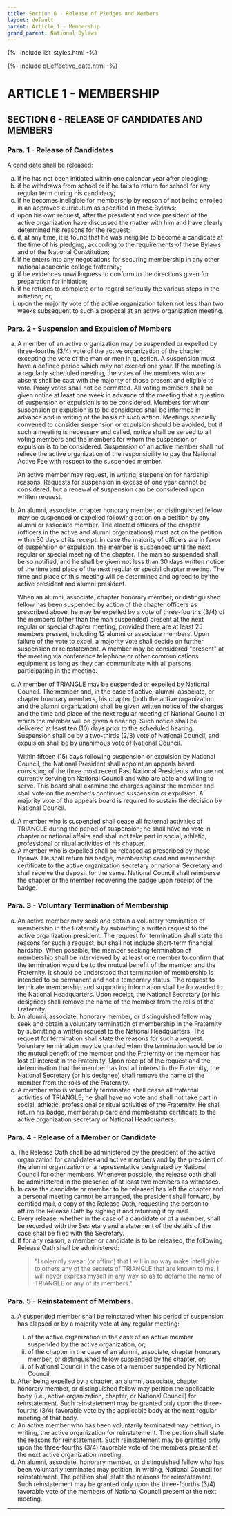 ```yaml
---
title: Section 6 - Release of Pledges and Members
layout: default
parent: Article 1 - Membership
grand_parent: National Bylaws
---
```


{%- include list_styles.html -%}

{%- include bl_effective_date.html -%}

# ARTICLE 1 - MEMBERSHIP

## SECTION 6 - RELEASE OF CANDIDATES AND MEMBERS

### Para. 1 - Release of Candidates

A candidate shall be released:

<ol type="a">
<li>if he has not been initiated within one calendar year after
pledging;</li>
<li>if he withdraws from school or if he fails to return for
school for any regular term during his candidacy;</li>
<li>if he becomes ineligible for membership by reason of not
being enrolled in an approved curriculum as specified in these
Bylaws;</li>
<li>upon his own request, after the president and vice president
of the active organization have discussed the matter with him and
have clearly determined his reasons for the request;</li>
<li>if, at any time, it is found that he was ineligible to become
a candidate at the time of his pledging, according to the
requirements of these Bylaws and of the National Constitution;</li>
<li>if he enters into any negotiations for securing membership in
any other national academic college fraternity;</li>
<li>if he evidences unwillingness to conform to the directions
given for preparation for initiation;</li>
<li>if he refuses to complete or to regard seriously the various
steps in the initiation; or;</li>
<li>upon the majority vote of the active organization taken not
less than two weeks subsequent to such a proposal at an active
organization meeting.</li>
</ol>

### Para. 2 - Suspension and Expulsion of Members

<ol type="a">
<li><p>A member of an active organization may be suspended or 
expelled by three-fourths (3/4) vote of the active organization 
of the chapter, excepting the vote of the man or men in question. 
A suspension must have a defined period which may not exceed one 
year. If the meeting is a regularly scheduled meeting, the
votes of the members who are absent shall be cast with the
majority of those present and eligible to vote.  Proxy votes
shall not be permitted.  All voting members shall be given notice
at least one week in advance of the meeting that a question of
suspension or expulsion is to be considered.  Members for whom
suspension or expulsion is to be considered shall be informed in
advance and in writing of the basis of such action.  Meetings
specially convened to consider suspension or expulsion should be
avoided, but if such a meeting is necessary and called, notice
shall be served to all voting members and the members for whom
the suspension or expulsion is to be considered.  Suspension of
an active member shall not relieve the active organization of the
responsibility to pay the National Active Fee with respect to the
suspended member.</p>

<p>An active member may request, in writing, suspension for hardship
reasons.  Requests for suspension in excess of one year cannot be
considered, but a renewal of suspension can be considered upon
written request.</p>
</li>
<li><p>An alumni, associate, chapter honorary member, or
distinguished fellow may be suspended or expelled following
action on a petition by any alumni or associate member.  The
elected officers of the chapter (officers in the active and alumni 
organizations) must act on the petition within
30 days of its receipt.  In case the majority of officers are in
favor of suspension or expulsion, the member is suspended until
the next regular or special meeting of the chapter.  The man so suspended
shall be so notified, and he shall be given not less than 30 days
written notice of the time and place of the next regular or special chapter
meeting. The time and place of this meeting will be determined and agreed 
to by the active president and alumni president.</p>

<p>When an alumni, associate, chapter honorary member, or
distinguished fellow has been suspended by action of the chapter
officers as prescribed above, he may be expelled by a vote of
three-fourths (3/4) of the members (other than the man suspended)
present at the next regular or special chapter meeting, provided
there are at least 25 members present, including 12 alumni or
associate members.  Upon failure of the vote to expel, a majority
vote shall decide on further suspension or reinstatement. A
member may be considered "present" at the meeting via conference 
telephone or other communications equipment as long as they can 
communicate with all persons participating in the meeting.</p>
</li>
<li><p>A member of TRIANGLE may be suspended or expelled by National
Council.  The member and, in the
case of active, alumni, associate, or chapter honorary members,
his chapter (both the active organization and the alumni
organization) shall be given written notice of the charges and
the time and place of the next regular meeting of National
Council at which the member will be given a hearing.  Such notice
shall be delivered at least ten (10) days prior to the
scheduled hearing. Suspension shall be by a two-thirds (2/3) vote
of National Council, and expulsion shall be by unanimous vote of
National Council.</p>

<p>Within fifteen (15) days following suspension or expulsion by 
National Council, the National President shall appoint an appeals 
board consisting of the three most recent Past National Presidents 
who are not currently serving on National Council and who are able 
and willing to serve. This board shall examine the charges against 
the member and shall vote on the member's continued suspension or 
expulsion. A majority vote of the appeals board is required to 
sustain the decision by National Council.</p>
</li>
<li>A member who is suspended shall cease all fraternal
activities of TRIANGLE during the period of suspension; he shall
have no vote in chapter or national affairs and shall not take
part in social, athletic, professional or ritual activities of
his chapter.
</li>
<li>A member who is expelled shall be released as prescribed by
these Bylaws.  He shall return his badge, membership card and
membership certificate to the active organization secretary or
national Secretary and shall receive the deposit for the same. 
National Council shall reimburse the chapter or the member
recovering the badge upon receipt of the badge.
</li>
</ol>

### Para. 3 - Voluntary Termination of Membership

<ol type="a">
<li>An active member may seek and obtain a voluntary termination of membership in the Fraternity by submitting a written request to the active organization president. The request for termination shall state the reasons for such a request, but shall not include short-term financial hardship. When possible, the member seeking termination of membership shall be interviewed by at least one member to confirm that the termination would be to the mutual benefit of the member and the Fraternity. It should be understood that termination of membership is intended to be permanent and not a temporary status. The request to terminate membership and supporting information shall be forwarded to the National Headquarters. Upon receipt, the National Secretary (or his designee) shall remove the name of the member from the rolls of the Fraternity.</li>

<li>An alumni, associate, honorary member, or distinguished fellow may seek and obtain a voluntary termination of membership in the Fraternity by submitting a written request to the National Headquarters. The request for termination shall state the reasons for such a request. Voluntary termination may be granted when the termination would be to the mutual benefit of the member and the Fraternity or the member has lost all interest in the Fraternity. Upon receipt of the request and the determination that the member has lost all interest in the Fraternity, the National Secretary (or his designee) shall remove the name of the member from the rolls of the Fraternity.</li>
<li>A member who is voluntarily terminated shall cease all fraternal activities of TRIANGLE; he shall have no vote and shall not take part in social, athletic, professional or ritual activities of the Fraternity. He shall return his badge, membership card and membership certificate to the active organization secretary or National Headquarters.</li>
</ol>

### Para. 4 - Release of a Member or Candidate

<ol type="a">
<li>The Release Oath shall be administered by the president of
the active organization for candidates and active members and by the
president of the alumni organization or a representative
designated by National Council for other members.  Whenever
possible, the release oath shall be administered in the presence
of at least two members as witnesses.
</li>
<li>In case the candidate or member to be released has left the
chapter and a personal meeting cannot be arranged, the president
shall forward, by certified mail, a copy of the Release Oath,
requesting the person to affirm the Release Oath by signing it
and returning it by mail.
</li>
<li>Every release, whether in the case of a candidate or of a
member, shall be recorded with the Secretary and a statement of
the details of the case shall be filed with the Secretary.
</li>
<li>If for any reason, a member or candidate is to be released, the
following Release Oath shall be administered:
<blockquote>
"I solemnly swear (or affirm) that I will in no way make
intelligible to others any of the secrets of TRIANGLE that are
known to me.  I will never express myself in any way so as to
defame the name of TRIANGLE or any of its members."
</blockquote>
</li>

</ol>

### Para. 5 - Reinstatement of Members.

<ol type="a">
<li>A suspended member shall be reinstated when his period of
suspension has elapsed or by a majority vote at any regular
meeting:</li>
<ol type="i">
<li>of the active organization in the case of an active member
suspended by the active organization, or;</li>
<li>of the chapter in the case of an alumni, associate, chapter
honorary member, or distinguished fellow suspended by the
chapter, or;</li>
<li>of National Council in the case of a member suspended by
National Council.</li>
</ol>

<li>After being expelled by a chapter, an alumni, associate,
chapter honorary member, or distinguished fellow may petition the
applicable body (i.e., active organization, chapter, or National Council)
for reinstatement.  Such reinstatement may be granted
only upon the three-fourths (3/4) favorable vote by the applicable body
 at the next regular meeting of that body.
</li>
<li>An active member who has been voluntarily terminated may
petition, in writing, the active organization for reinstatement. 
The petition shall state the reasons for reinstatement.  Such
reinstatement may be granted only upon the three-fourths (3/4) favorable
vote of the members present at the next active organization
meeting.
</li>
<li>An alumni, associate, honorary member, or distinguished
fellow who has been voluntarily terminated may petition, in
writing, National Council for reinstatement.  The petition shall
state the reasons for reinstatement. Such reinstatement may be
granted only upon the three-fourths (3/4) favorable vote of the members of
National Council present at the next meeting.
</li>
</ol>

---
